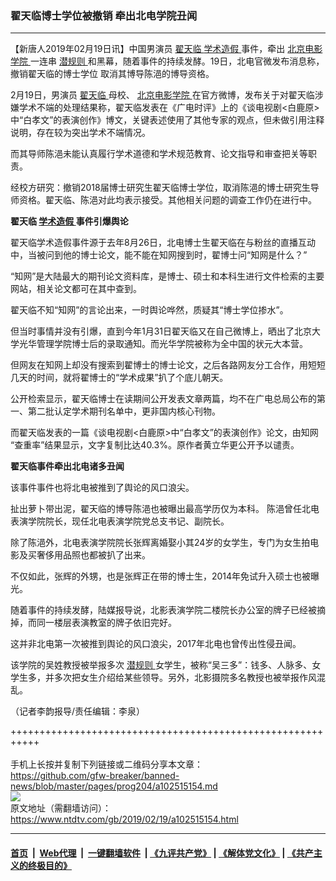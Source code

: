 ### 翟天临博士学位被撤销  牵出北电学院丑闻
------------------------

<div class="post_content">
 <p>
  【新唐人2019年02月19日讯】中国男演员
  <a href="https://www.ntdtv.com/gb/翟天临.htm">
   翟天临
  </a>
  <a href="https://www.ntdtv.com/gb/学术造假.htm">
   学术造假
  </a>
  事件，牵出
  <a href="https://www.ntdtv.com/gb/北京电影学院.htm">
   北京电影学院
  </a>
  一连串
  <a href="https://www.ntdtv.com/gb/潜规则.htm">
   潜规则
  </a>
  和黑幕，随着事件的持续发酵。19日，北电官微发布消息称，撤销翟天临的博士学位 取消其博导陈浥的博导资格。
 </p>
 <p>
  2月19日，男演员
  <a href="https://www.ntdtv.com/gb/翟天临.htm">
   翟天临
  </a>
  母校、
  <a href="https://www.ntdtv.com/gb/北京电影学院.htm">
   北京电影学院
  </a>
  在官方微博，发布关于对翟天临涉嫌学术不端的处理结果称，翟天临发表在《广电时评》上的《谈电视剧&lt;白鹿原&gt; 中“白孝文”的表演创作》博文，关键表述使用了其他专家的观点，但未做引用注释说明，存在较为突出学术不端情况。
 </p>
 <p>
  而其导师陈浥未能认真履行学术道德和学术规范教育、论文指导和审查把关等职责。
 </p>
 <p>
  经校方研究：撤销2018届博士研究生翟天临博士学位，取消陈浥的博士研究生导师资格。翟天临、陈浥对此均表示接受。其他相关问题的调查工作仍在进行中。
 </p>
 <p>
  <strong>
   翟天临
   <a href="https://www.ntdtv.com/gb/学术造假.htm">
    学术造假
   </a>
   事件引爆舆论
  </strong>
 </p>
 <p>
  翟天临学术造假事件源于去年8月26日，北电博士生翟天临在与粉丝的直播互动中，当被问到他的博士论文，能不能在知网搜到时，翟博士问“知网是什么？”
 </p>
 <p>
  “知网”是大陆最大的期刊论文资料库，是博士、硕士和本科生进行文件检索的主要网站，相关论文都可在其中查到。
 </p>
 <p>
  翟天临不知“知网”的言论出来，一时舆论哗然，质疑其“博士学位掺水”。
 </p>
 <p>
  但当时事情并没有引爆，直到今年1月31日翟天临又在自己微博上，晒出了北京大学光华管理学院博士后的录取通知。而光华学院被称为全中国的状元大本营。
 </p>
 <p>
  但网友在知网上却没有搜索到翟博士的博士论文，之后各路网友分工合作，用短短几天的时间，就将翟博士的“学术成果”扒了个底儿朝天。
 </p>
 <p>
  公开检索显示，翟天临博士在读期间公开发表文章两篇，均不在广电总局公布的第一、第二批认定学术期刊名单中，更非国内核心刊物。
 </p>
 <p>
  而翟天临发表的一篇《谈电视剧&lt;白鹿原&gt;中“白孝文”的表演创作》论文，由知网 “查重率”结果显示，文字复制比达40.3%。原作者黄立华更公开予以谴责。
 </p>
 <p>
  <strong>
   翟天临事件牵出北电诸多丑闻
  </strong>
 </p>
 <p>
  该事件事件也将北电被推到了舆论的风口浪尖。
 </p>
 <p>
  扯出萝卜带出泥，翟天临的博导陈浥也被曝出最高学历仅为本科。 陈浥曾任北电表演学院院长，现任北电表演学院党总支书记、副院长。
 </p>
 <p>
  除了陈浥外，北电表演学院院长张辉离婚娶小其24岁的女学生，专门为女生拍电影及买奢侈用品照也都被扒了出来。
 </p>
 <p>
  不仅如此，张辉的外甥，也是张辉正在带的博士生，2014年免试升入硕士也被曝光。
 </p>
 <p>
  随着事件的持续发酵，陆媒报导说，北影表演学院二楼院长办公室的牌子已经被摘掉，而同一楼层表演教室的牌子依旧完好。
 </p>
 <p>
  这并非北电第一次被推到舆论的风口浪尖，2017年北电也曾传出性侵丑闻。
 </p>
 <p>
  该学院的吴姓教授被举报多次
  <a href="https://www.ntdtv.com/gb/潜规则.htm">
   潜规则
  </a>
  女学生，被称“吴三多”：钱多、人脉多、女学生多，并多次把女生介绍给某些领导。另外，北影摄院多名教授也被举报作风混乱。
 </p>
 <p>
  （记者李韵报导/责任编辑：李泉）
 </p>
 <div class="single_ad">
 </div>
</div>

+++++++++++++++++++++++++++++++++++++++++++++++++++++++++++<br/><br/>
手机上长按并复制下列链接或二维码分享本文章：<br/>
https://github.com/gfw-breaker/banned-news/blob/master/pages/prog204/a102515154.md <br/>
<a href='https://github.com/gfw-breaker/banned-news/blob/master/pages/prog204/a102515154.md'><img src='https://github.com/gfw-breaker/banned-news/blob/master/pages/prog204/a102515154.md.png'/></a> <br/>
原文地址（需翻墙访问）：https://www.ntdtv.com/gb/2019/02/19/a102515154.html


------------------------
#### [首页](https://github.com/gfw-breaker/banned-news/blob/master/README.md) &nbsp;|&nbsp; [Web代理](https://github.com/labour-camp/helloworld) &nbsp;|&nbsp; [一键翻墙软件](https://github.com/gfw-breaker/nogfw/blob/master/README.md) &nbsp;| [《九评共产党》](https://github.com/gfw-breaker/9ping.md/blob/master/README.md#九评之一评共产党是什么) | [《解体党文化》](https://github.com/gfw-breaker/jtdwh.md/blob/master/README.md) | [《共产主义的终极目的》](https://github.com/gfw-breaker/gczydzjmd.md/blob/master/README.md)


